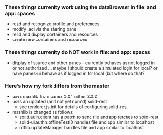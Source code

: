 ### These things currenlty work using the dataBrowser in file: and app: spaces

* read and recognize profile and preferences
* modify .acl via the sharing pane
* read and display containers and resources
* create new containers and resources

### These things currenlty do NOT work in file: and app: spaces

* display of source and other panes - currently behaves as not logged in or not authorized ... maybe I should create a simulated login for local? or have panes-ui behave as if logged in for local (but where do that?)

### Here's how my fork differs from the master

* uses mashlib from panes 3.0.1 rather 2.0.2
* uses an updated (and not yet npm'd) solid-rest
  * see renderer.js.init for details of configuring solid-rest
* mashlib is changed as follows:
  * solid.auth.client has a patch to send file and app fetches to solid-rest
  * solid-ui.authn.offlineTestID handles file and app similar to localhost
  * rdflib.updateManager  handles file and app similar to localhost
